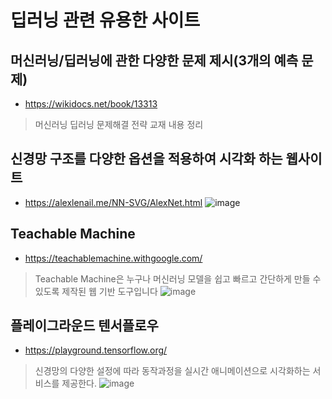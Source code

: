 # 딥러닝 관련 유용한 사이트

## 머신러닝/딥러닝에 관한 다양한 문제 제시(3개의 예측 문제)
- https://wikidocs.net/book/13313
> 머신러닝 딥러닝 문제해결 전략 교재 내용 정리

## 신경망 구조를 다양한 옵션을 적용하여 시각화 하는 웹사이트
- https://alexlenail.me/NN-SVG/AlexNet.html
![image](https://github.com/user-attachments/assets/f6abb055-573e-4769-b092-74a5b3dee157)

## Teachable Machine
- https://teachablemachine.withgoogle.com/
> Teachable Machine은 누구나 머신러닝 모델을 쉽고 빠르고 간단하게 만들 수 있도록 제작된 웹 기반 도구입니다
![image](https://github.com/user-attachments/assets/07cb6fdf-fbe9-4c87-9b08-30223bea3aa1)

## 플레이그라운드 텐서플로우
- https://playground.tensorflow.org/
> 신경망의 다양한 설정에 따라 동작과정을 실시간 애니메이션으로 시각화하는 서비스를 제공한다.
![image](https://github.com/user-attachments/assets/3168f06c-87a5-45c2-bab0-347fec8bfe40)
 
